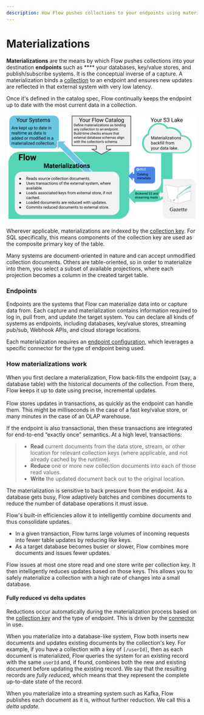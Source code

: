 ```yaml
---
description: How Flow pushes collections to your endpoints using materializations
---
```


# Materializations

**Materializations** are the means by which Flow pushes collections into your destination **endpoints** such as **** your databases, key/value stores, and publish/subscribe systems. It is the conceptual inverse of a capture. A materialization binds a [collection](collections.md) to an endpoint and ensures new updates are reflected in that external system with very low latency.&#x20;

Once it's defined in the catalog spec, Flow continually keeps the endpoint up to date with the most current data in a collection.

![](<materializations.svg>)

Wherever applicable, materializations are indexed by the [collection key](collections.md#collection-keys). For SQL specifically, this means components of the collection key are used as the composite primary key of the table.

Many systems are document-oriented in nature and can accept unmodified collection documents. Others are table-oriented, so in order to materialize into them, you select a subset of available projections, where each projection becomes a column in the created target table.

### Endpoints

Endpoints are the systems that Flow can materialize data into or capture data from. Each capture and materialization contains information required to log in, pull from, and update the target system. You can declare all kinds of systems as endpoints, including databases, key/value stores, streaming pub/sub, Webhook APIs, and cloud storage locations.

Each materialization requires an [endpoint configuration](../../reference/catalog-reference/materialization/endpoints.md), which leverages a specific connector for the type of endpoint being used.&#x20;

### How materializations work&#x20;

When you first declare a materialization, Flow back-fills the endpoint (say, a database table) with the historical documents of the collection. From there, Flow keeps it up to date using precise, incremental updates.\
\
Flow stores updates in transactions, as quickly as the endpoint can handle them. This might be milliseconds in the case of a fast key/value store, or many minutes in the case of an OLAP warehouse.

If the endpoint is also transactional, then these transactions are integrated for end-to-end “exactly once” semantics. At a high level, transactions:

> * **Read** current documents from the data store, stream, or other location for relevant collection keys (where applicable, and not already cached by the runtime).
> * **Reduce** one or more new collection documents into each of those read values.
> * **Write** the updated document back out to the original location.

The materialization is sensitive to back pressure from the endpoint. As a database gets busy, Flow adaptively batches and combines documents to reduce the number of database operations it must issue.&#x20;

Flow's built-in efficiencies allow it to intelligently combine documents and thus consolidate updates.&#x20;

* In a given transaction, Flow turns large volumes of incoming requests into fewer table updates by reducing like keys.
* As a target database becomes busier or slower, Flow combines more documents and issues fewer updates.

Flow issues at most one store read and one store write per collection key. It then intelligently reduces updates based on those keys. This allows you to safely materialize a collection with a high rate of changes into a small database.

#### Fully reduced vs delta updates

Reductions occur automatically during the materialization process based on the [collection key](collections.md#collection-keys) and the type of endpoint. This is driven by the [connector](../../concepts/connectors.md) in use.

When you materialize into a database-like system, Flow both inserts new documents and updates existing documents by the collection's key. For example, if you have a collection with a key of `[/userId]`, then as each document is materialized, Flow queries the system for an existing record with the same `userId` and, if found, combines both the new and existing document before updating the existing record. We say that the resulting records are _fully reduced_, which means that they represent the complete up-to-date state of the record.&#x20;

When you materialize into a streaming system such as Kafka, Flow publishes each document as it is, without further reduction. We call this a _delta update._

